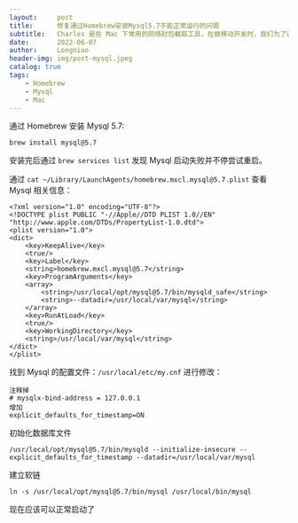 ```yaml
---
layout:     post
title:      修复通过Homebrew安装Mysql5.7不能正常运行的问题
subtitle:   Charles 是在 Mac 下常用的网络封包截取工具，在做移动开发时，我们为了调试与服务器端的网络通讯协议，常常需要截取网络封包来分析。
date:       2022-06-07
author:     Longniao
header-img: img/post-mysql.jpeg
catalog: true
tags:
    - Homebrew
    - Mysql
    - Mac
---
```


通过 Homebrew 安装 Mysql 5.7:

```
brew install mysql@5.7
```

安装完后通过 `brew services list` 发现 Mysql 启动失败并不停尝试重启。

通过 `cat ~/Library/LaunchAgents/homebrew.mxcl.mysql@5.7.plist` 查看 Mysql 相关信息：

```
<?xml version="1.0" encoding="UTF-8"?>
<!DOCTYPE plist PUBLIC "-//Apple//DTD PLIST 1.0//EN" "http://www.apple.com/DTDs/PropertyList-1.0.dtd">
<plist version="1.0">
<dict>
	<key>KeepAlive</key>
	<true/>
	<key>Label</key>
	<string>homebrew.mxcl.mysql@5.7</string>
	<key>ProgramArguments</key>
	<array>
		<string>/usr/local/opt/mysql@5.7/bin/mysqld_safe</string>
		<string>--datadir=/usr/local/var/mysql</string>
	</array>
	<key>RunAtLoad</key>
	<true/>
	<key>WorkingDirectory</key>
	<string>/usr/local/var/mysql</string>
</dict>
</plist>
```

找到 Mysql 的配置文件：`/usr/local/etc/my.cnf` 进行修改：


```
注释掉 
# mysqlx-bind-address = 127.0.0.1
增加
explicit_defaults_for_timestamp=ON
```

初始化数据库文件

```
/usr/local/opt/mysql@5.7/bin/mysqld --initialize-insecure --explicit_defaults_for_timestamp --datadir=/usr/local/var/mysql
```

建立软链

```
ln -s /usr/local/opt/mysql@5.7/bin/mysql /usr/local/bin/mysql
```

现在应该可以正常启动了